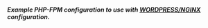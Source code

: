 ##### Example PHP-FPM configuration to use with [WORDPRESS/NGINX](https://github.com/azoughbi/Wordpress-Nginx) configuration.
